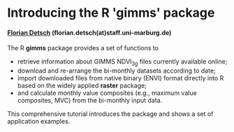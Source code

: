 # Introducing the R 'gimms' package
#### [Florian Detsch](http://umweltinformatik-marburg.de/en/staff/florian-detsch/) (florian.detsch(at)staff.uni-marburg.de)

The R **gimms** package provides a set of functions to 

* retrieve information about GIMMS NDVI<sub>3g</sub> files currently available online; 
* download and re-arrange the bi-monthly datasets according to date; 
* import downloaded files from native binary (ENVI) format directly into R based on the widely applied **raster** package; 
* and calculate monthly value composites (e.g., maximum value composites, MVC) from the bi-monthly input data.
    
This comprehensive tutorial introduces the package and shows a set of application examples.